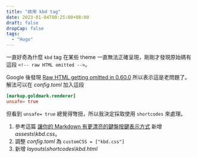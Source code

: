 ```yaml
---
title: "啟用 kbd tag"
date: 2023-01-04T00:25:00+08:00
draft: false
dropCap: false
tags:
  - "Hugo"
---
```


一直好奇為什麼 `kbd` tag 在某些 theme 一直無法正確呈現，剛剛才發現原始碼有這段 `<!-- raw HTML omitted -->`。

Google 後發現 [Raw HTML getting omitted in 0.60.0](https://discourse.gohugo.io/t/raw-html-getting-omitted-in-0-60-0/22032) 所以表示這是老問題了。解法可以在 *config.toml* 加入這段

```toml
[markup.goldmark.renderer]
unsafe= true
```

但看到 `unsafe= true` 總覺得彆扭，所以我決定採取使用 `shortcodes` 來處理。

1. 參考這篇 [讓你的 Markdown 有更漂亮的鍵盤按鍵表示方式](https://ouch1978.github.io/docs/docusaurus/customization/apply-kbd-style-in-markdown) 新增 *assests\kbd.css*。
2. 調整 *config.toml* 為 `customCSS = ["kbd.css"]`
3. 新增 *layouts\shortcodes\kbd.html*